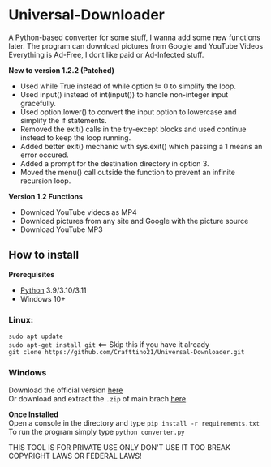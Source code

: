 # Universal-Downloader
A Python-based converter for some stuff, I wanna add some new functions later. The program can download pictures from Google and YouTube Videos Everything is Ad-Free, I dont like paid or Ad-Infected stuff.


**New to version 1.2.2 (Patched)**
* Used while True instead of while option != 0 to simplify the loop.
* Used input() instead of int(input()) to handle non-integer input gracefully.
* Used option.lower() to convert the input option to lowercase and simplify the if statements.
* Removed the exit() calls in the try-except blocks and used continue instead to keep the loop running.
* Added better exit() mechanic with sys.exit() which passing a 1 means an error occured.
* Added a prompt for the destination directory in option 3.
* Moved the menu() call outside the function to prevent an infinite recursion loop.

**Version 1.2 Functions**
 - Download YouTube videos as MP4
 - Download pictures from any site and Google with the picture source
 - Download YouTube MP3


## How to install

**Prerequisites**  
* [Python](https://www.python.org/downloads) 3.9/3.10/3.11
* Windows 10+
 
### Linux:
`sudo apt update`  
`sudo apt-get install git` <== Skip this if you have it already  
`git clone https://github.com/Crafttino21/Universal-Downloader.git`  
   
### Windows
Download the official version [here](https://github.com/Crafttino21/Universal-Downloader/releases/tag/1.2)  
Or download and extract the `.zip` of main brach [here](https://github.com/Crafttino21/Universal-Downloader/archive/refs/heads/main.zip)  
     
**Once Installed**  
Open a console in the directory and type `pip install -r requirements.txt`  
To run the program simply type `python converter.py`  
 

THIS TOOL IS FOR PRIVATE USE ONLY DON'T USE IT TOO BREAK COPYRIGHT LAWS OR FEDERAL LAWS!